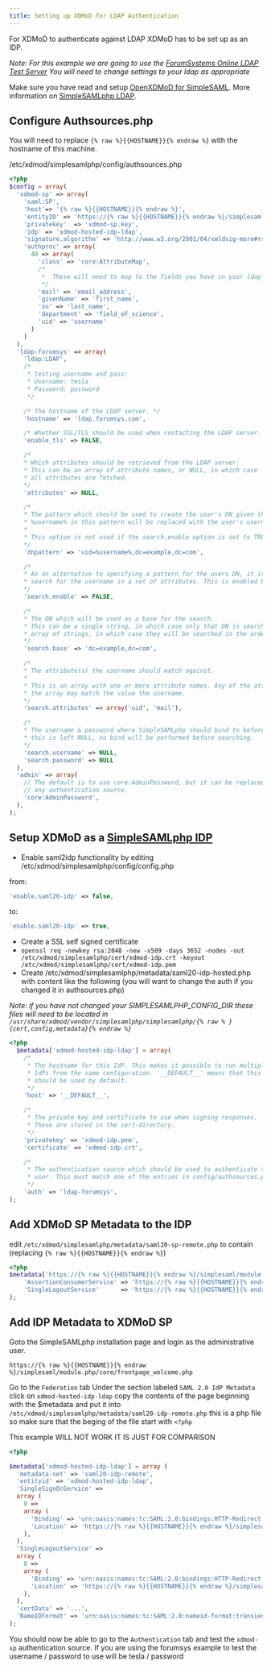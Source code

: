 ```yaml
---
title: Setting up XDMoD for LDAP Authentication
---
```


For XDMoD to authenticate against LDAP XDMoD has to be set up as an IDP.

*Note: For this example we are going to use the [ForumSystems Online LDAP Test Server][forumsys-ldap] You will need to change settings to your ldap as appropriate*

Make sure you have read and setup [OpenXDMoD for SimpleSAML](simplesamlphp.html).
More information on [SimpleSAMLphp LDAP][ssp-ldap].


## Configure Authsources.php

You will need to replace `{% raw %}{{HOSTNAME}}{% endraw %}` with the hostname of this machine.

/etc/xdmod/simplesamlphp/config/authsources.php

```php
<?php
$config = array(
  'xdmod-sp' => array(
    'saml:SP',
    'host'=> '{% raw %}{{HOSTNAME}}{% endraw %}',
    'entityID' => 'https://{% raw %}{{HOSTNAME}}{% endraw %}/simplesaml/module.php/saml/sp/metadata.php/xdmod-sp',
    'privatekey'  => 'xdmod-sp.key',
    'idp' => 'xdmod-hosted-idp-ldap',
    'signature.algorithm' => 'http://www.w3.org/2001/04/xmldsig-more#rsa-sha256',
    'authproc' => array(
      40 => array(
        'class' => 'core:AttributeMap',
        /*
         *  These will need to map to the fields you have in your ldap
         */
        'mail' => 'email_address',
        'givenName' => 'first_name',
        'sn' => 'last_name',
        'department' => 'field_of_science',
        'uid' => 'username'
      )
    )
  ),
  'ldap-forumsys' => array(
    'ldap:LDAP',
    /*
     * testing username and pass:
     * Username: tesla
     * Password: password
     */

    /* The hostname of the LDAP server. */
    'hostname' => 'ldap.forumsys.com',

    /* Whether SSL/TLS should be used when contacting the LDAP server. */
    'enable_tls' => FALSE,

    /*
    * Which attributes should be retrieved from the LDAP server.
    * This can be an array of attribute names, or NULL, in which case
    * all attributes are fetched.
    */
    'attributes' => NULL,

    /*
    * The pattern which should be used to create the user's DN given the username.
    * %username% in this pattern will be replaced with the user's username.
    *
    * This option is not used if the search.enable option is set to TRUE.
    */
    'dnpattern' => 'uid=%username%,dc=example,dc=com',

    /*
    * As an alternative to specifying a pattern for the users DN, it is possible to
    * search for the username in a set of attributes. This is enabled by this option.
    */
    'search.enable' => FALSE,

    /*
    * The DN which will be used as a base for the search.
    * This can be a single string, in which case only that DN is searched, or an
    * array of strings, in which case they will be searched in the order given.
    */
    'search.base' => 'dc=example,dc=com',

    /*
    * The attribute(s) the username should match against.
    *
    * This is an array with one or more attribute names. Any of the attributes in
    * the array may match the value the username.
    */
    'search.attributes' => array('uid', 'mail'),

    /*
    * The username & password where SimpleSAMLphp should bind to before searching. If
    * this is left NULL, no bind will be performed before searching.
    */
    'search.username' => NULL,
    'search.password' => NULL
  ),
  'admin' => array(
    // The default is to use core:AdminPassword, but it can be replaced with
    // any authentication source.
    'core:AdminPassword',
  ),
);
```

## Setup XDMoD as a [SimpleSAMLphp IDP][ssp-idp]

*  Enable saml2idp functionality by editing /etc/xdmod/simplesamlphp/config/config.php

from:

```php
'enable.saml20-idp' => false,
```

to:

```php
'enable.saml20-idp' => true,
```

*  Create a SSL self signed certificate
  *  `openssl req -newkey rsa:2048 -new -x509 -days 3652 -nodes -out /etc/xdmod/simplesamlphp/cert/xdmod-idp.crt -keyout /etc/xdmod/simplesamlphp/cert/xdmod-idp.pem`
*  Create /etc/xdmod/simplesamlphp/metadata/saml20-idp-hosted.php with content like the following (you will want to change the auth if you changed it in authsources.php)

*Note: if you have not changed your SIMPLESAMLPHP_CONFIG_DIR these files will need to be located in `/usr/share/xdmod/vendor/simplesamlphp/simplesamlphp/{% raw % }{cert,config,metadata}{% endraw %}`*

```php
<?php
  $metadata['xdmod-hosted-idp-ldap'] = array(
    /*
     * The hostname for this IdP. This makes it possible to run multiple
     * IdPs from the same configuration. '__DEFAULT__' means that this one
     * should be used by default.
     */
    'host' => '__DEFAULT__',

    /*
     * The private key and certificate to use when signing responses.
     * These are stored in the cert-directory.
     */
    'privatekey' => 'xdmod-idp.pem',
    'certificate' => 'xdmod-idp.crt',

    /*
     * The authentication source which should be used to authenticate the
     * user. This must match one of the entries in config/authsources.php.
     */
    'auth' => 'ldap-forumsys',
);
```

## Add XDMoD SP Metadata to the IDP

edit `/etc/xdmod/simplesamlphp/metadata/saml20-sp-remote.php` to contain (replacing `{% raw %}{{HOSTNAME}}{% endraw %}`)

```php
<?php
$metadata['https://{% raw %}{{HOSTNAME}}{% endraw %}/simplesaml/module.php/saml/sp/metadata.php/xdmod-sp'] = array(
    'AssertionConsumerService' => 'https://{% raw %}{{HOSTNAME}}{% endraw %}/simplesaml/module.php/saml/sp/saml2-acs.php/xdmod-sp',
    'SingleLogoutService'      => 'https://{% raw %}{{HOSTNAME}}{% endraw %}/simplesaml/module.php/saml/sp/saml2-logout.php/xdmod-sp',
);
```

## Add IDP Metadata to XDMoD SP

Goto the SimpleSAMLphp installation page and login as the administrative user.

`https://{% raw %}{{HOSTNAME}}{% endraw %}/simplesaml/module.php/core/frontpage_welcome.php`

Go to the `Federation` tab
Under the section labeled `SAML 2.0 IdP Metadata`
click on `xdmod-hosted-idp-ldap`
copy the contents of the page beginning with the $metadata and put it into `/etc/xdmod/simplesamlphp/metadata/saml20-idp-remote.php` this is a php file so make sure that the beging of the file start with `<?php`

This example WILL NOT WORK IT IS JUST FOR COMPARISON
```php
<?php

$metadata['xdmod-hosted-idp-ldap'] = array (
  'metadata-set' => 'saml20-idp-remote',
  'entityid' => 'xdmod-hosted-idp-ldap',
  'SingleSignOnService' =>
  array (
    0 =>
    array (
      'Binding' => 'urn:oasis:names:tc:SAML:2.0:bindings:HTTP-Redirect',
      'Location' => 'https://{% raw %}{{HOSTNAME}}{% endraw %}/simplesaml/saml2/idp/SSOService.php',
    ),
  ),
  'SingleLogoutService' =>
  array (
    0 =>
    array (
      'Binding' => 'urn:oasis:names:tc:SAML:2.0:bindings:HTTP-Redirect',
      'Location' => 'https://{% raw %}{{HOSTNAME}}{% endraw %}/simplesaml/saml2/idp/SingleLogoutService.php',
    ),
  ),
  'certData' => '...',
  'NameIDFormat' => 'urn:oasis:names:tc:SAML:2.0:nameid-format:transient',
);
```
You should now be able to go to the `Authentication` tab and test the `xdmod-sp` authentication source.
If you are using the forumsys example to test the username / password to use will be tesla / password

[forumsys-ldap]: http://www.forumsys.com/tutorials/integration-how-to/ldap/online-ldap-test-server/
[ssp-idp]: https://simplesamlphp.org/docs/stable/simplesamlphp-idp
[ssp-ldap]: https://simplesamlphp.org/docs/stable/ldap:ldap
